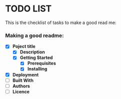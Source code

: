 # TODO LIST
This is the checklist of tasks to make a good read me:

### Making a good readme:
- [x] **Poject title**
  - [x] **Description**
  - [x] **Getting Started**
    - [x] **Prerequisites**
    - [x] **Installing**
- [x] **Deployment**
- [ ] **Built With** 
- [ ] **Authors**
- [ ] **Licence**